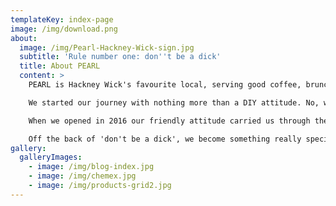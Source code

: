 ```yaml
---
templateKey: index-page
image: /img/download.png
about:
  image: /img/Pearl-Hackney-Wick-sign.jpg
  subtitle: 'Rule number one: don''t be a dick'
  title: About PEARL
  content: >
    PEARL is Hackney Wick's favourite local, serving good coffee, brunch, dinner, craft beers, wine and cocktails.

    We started our journey with nothing more than a DIY attitude. No, we weren't experts in hospitality by any stretch but we knew all we wanted from a local cafe was a warm greeting, excellent coffee and good value food. Taking over the old Hackney Pearl founded in 2011, we found ourselves in the epi-centre of an artistic warehouse community, our aesthetic fit perfectly. This was an environment with rough edges made beautiful by the interactions found everywhere you turn. 

    When we opened in 2016 our friendly attitude carried us through the learning process. We listened to what our regulars wanted and became a firm part of the community, providing caffeine for artists, curing warehouse party hangovers with our generous brunches, even sharing a drink in the evening with our neighbours. What's more, we attracted some lovely people who wanted to be part of our team.

    Off the back of 'don't be a dick', we become something really special. A vibrant venue draped in plants, filled with local art, good music, delicious food, excellent coffee, craft beers and delicious cocktails all served by the friendliest team in East London.
gallery:
  galleryImages:
    - image: /img/blog-index.jpg
    - image: /img/chemex.jpg
    - image: /img/products-grid2.jpg
---
```


